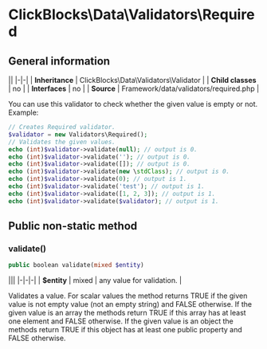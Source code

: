 # ClickBlocks\Data\Validators\Required #

## General information ##

||
|-|-|
| **Inheritance** | ClickBlocks\Data\Validators\Validator |
| **Child classes** | no |
| **Interfaces** | no |
| **Source** | Framework/data/validators/required.php |

You can use this validator to check whether the given value is empty or not. Example:
```php
// Creates Required validator.
$validator = new Validators\Required();
// Validates the given values.
echo (int)$validator->validate(null); // output is 0.
echo (int)$validator->validate(''); // output is 0.
echo (int)$validator->validate([]); // output is 0.
echo (int)$validator->validate(new \stdClass); // output is 0.
echo (int)$validator->validate(0); // output is 1.
echo (int)$validator->validate('test'); // output is 1.
echo (int)$validator->validate([1, 2, 3]); // output is 1.
echo (int)$validator->validate($validator); // output is 1.
```

## Public non-static method ##

### **validate()**

```php
public boolean validate(mixed $entity)
```

|||
|-|-|-|
| **$entity** | mixed | any value for validation. |

Validates a value. For scalar values the method returns TRUE if the given value is not empty value (not an empty string) and FALSE otherwise. If the given value is an array the methods return TRUE if this array has at least one element and FALSE otherwise. If the given value is an object the methods return TRUE if this object has at least one public property and FALSE otherwise.